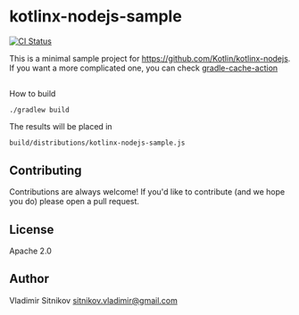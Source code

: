 # kotlinx-nodejs-sample

[![CI Status](https://github.com/vlsi/kotlinx-nodejs-sample/workflows/CI/badge.svg)](https://github.com/vlsi/kotlinx-nodejs-sample/actions)

This is a minimal sample project for https://github.com/Kotlin/kotlinx-nodejs.
If you want a more complicated one, you can check [gradle-cache-action](https://github.com/burrunan/gradle-cache-action)

##

How to build

    ./gradlew build

The results will be placed in

    build/distributions/kotlinx-nodejs-sample.js

## Contributing

Contributions are always welcome! If you'd like to contribute (and we hope you do) please open a pull request.

## License

Apache 2.0

## Author

Vladimir Sitnikov <sitnikov.vladimir@gmail.com>
